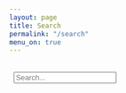 ```yaml
---
layout: page
title: Search
permalink: "/search"
menu_on: true
---
```

<script src="https://ajax.googleapis.com/ajax/libs/jquery/1.11.3/jquery.min.js"></script>
<script src="{{ site.baseurl }}/js/lunr.js"></script>
<script src="{{ site.baseurl }}/js/search.js"></script>
<br/>&nbsp;
<input placeholder="Search..." type="search" id="search" class="search-input">
<div id="results" class="result"></div>
